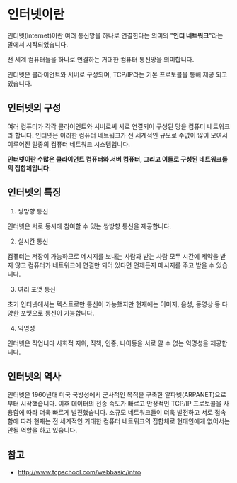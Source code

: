 # 인터넷이란

인터넷(Internet)이란 여러 통신망을 하나로 연결한다는 의미의 "**인터 네트워크**"라는 말에서 시작되었습니다.

전 세계 컴퓨터들을 하나로 연결하는 거대한 컴퓨터 통신망을 의미합니다.

인터넷은 클라이언트와 서버로 구성되며, TCP/IP라는 기본 프로토콜을 통해 제공 되고 있습니다.

## 인터넷의 구성

여러 컴퓨터가 각각 클라이언트와 서버로써 서로 연결되어 구성된 망을 컴퓨터 네트워크라 합니다.
인터넷은 이러한 컴퓨터 네트워크가 전 세계적인 규모로 수없이 많이 모여서 이루어진 일종의 컴퓨터 네트워크 시스템입니다.

**인터넷이란 수많은 클라이언트 컴퓨터와 서버 컴퓨터, 그리고 이들로 구성된 네트워크들의 집합체입니다.**

## 인터넷의 특징

1. 쌍방향 통신

인터넷은 서로 동시에 참여할 수 있는 쌍방향 통신을 제공합니다.

2. 실시간 통신

컴퓨터는 저장이 가능하므로 메시지를 보내는 사람과 받는 사람 모두 시간에 제약을 받지 않고 컴퓨터가 네트워크에 연결만 되어 있다면 언제든지 메시지를 주고 받을 수 있습니다.

3. 여러 포맷 통신

초기 인터넷에서는 텍스트로만 통신이 가능했지만 현재에는 이미지, 음성, 동영상 등 다양한 포맷으로 통신이 가능합니다.

4. 익명성

인터넷은 직업니다 사회적 지위, 직책, 인종, 나이등을 서로 알 수 없는 익명성을 제공합니다.

## 인터넷의 역사

인터넷은 1960년대 미국 국방성에서 군사적인 목적을 구축한 알파넷(ARPANET)으로 부터 시작했습니다.
이후 데이터의 전송 속도가 빠르고 안정적인 TCP/IP 프로토콜을 사용함에 따라 더욱 빠르게 발전했습니다.
소규모 네트워크들이 더욱 발전하고 서로 접속함에 따라 현재는 전 세계적인 거대한 컴퓨터 네트워크의 집합체로 현대인에게 없어서는 안될 역할을 하고 있습니다.

## 참고

- http://www.tcpschool.com/webbasic/intro
